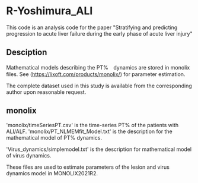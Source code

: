 # R-Yoshimura_ALI
This code is an analysis code for the paper "Stratifying and predicting progression to acute liver failure during the early phase of acute liver injury"

## Desciption
Mathematical models describing the PT%　dynamics are stored in monolix files.
See (https://lixoft.com/products/monolix/) for parameter estimation.

The complete dataset used in this study is available from the corresponding author upon reasonable request.

## monolix
'monolix/timeSeriesPT.csv' is the time-series PT% of the patients with ALI/ALF.
'monolix/PT_NLMEMfit_Model.txt' is the description for the mathematical model of PT% dynamics.

'Virus_dynamics/simplemodel.txt' is the description for mathematical model of virus dynamics.

These files are used to estimate parameters of the lesion and virus dynamics model in MONOLIX2021R2.
